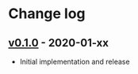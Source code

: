 # Change log

## [v0.1.0] - 2020-01-xx

* Initial implementation and release

[v0.1.0]: https://github.com/piotrmurach/tty-option/compare/v0.1.0
